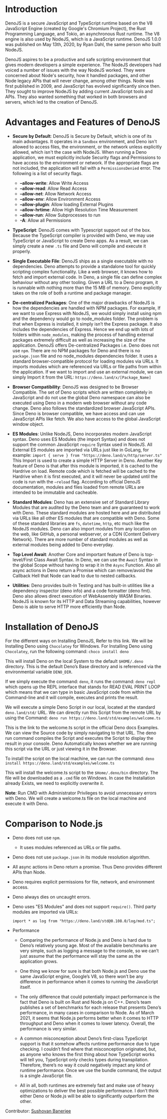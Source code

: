# Introduction
DenoJS is a secure JavaScript and TypeScript runtime based on the V8 JavaScript Engine (created by Google's Chromium Project), the Rust Programming Language, and Tokio, an asynchronous Rust runtime. The V8 engine is also used by NodeJS, which is a JavaScript runtime. DenoJS 1.0.0 was published on May 13th, 2020, by Ryan Dahl, the same person who built NodeJS.

DenoJS aspires to be a productive and safe scripting environment that gives modern developers a simple experience. The NodeJS developers had voiced a number of issues with the way NodeJS worked. They were concerned about Node's security, how it handled packages, and other Node legacy APIs that will never change, among other things. Node was first published in 2009, and JavaScript has evolved significantly since then. They sought to improve NodeJS by adding current JavaScript tools and APIs. They also wanted something that worked in both browsers and servers, which led to the creation of DenoJS.

# Advantages and Features of DenoJS
- **Secure by Default**: DenoJS is Secure by Default, which is one of its main advantages. It operates in a ```Sandbox``` environment, and Deno isn't allowed to access files, the environment, or the network unless explicitly allowed, which isn't the case with NodeJS. When running a Deno application, we must explicitly include Security flags and Permissions to have access to the environment or network. If the appropriate flags are not included, the application will fail with a ```PermissionsDenied``` error. The following is a list of security flags.
  -  **–allow-write**: Allow Write Access
  -  **–allow-read**: Allow Read Access
  -  **–allow-net**: Allow Network Access
  -  **–allow-env**: Allow Environment Access
  -  **–allow-plugin**: Allow loading External Plugins
  -  **–allow-hrtime**: Allow High Resolution Time Measurement
  -  **–allow-run**: Allow Subprocesses to run
  -  **-A**: Allow all Permissions

- **TypeScript**: DenoJS comes with Typescript support out of the box. Because the TypeScript compiler is provided with Deno, we may use TypeScript or JavaScript to create Deno apps. As a result, we can simply create a new ```.ts``` file and Deno will compile and execute it properly.
  
- **Single Executable File**: DenoJS ships as a single executable with no dependencies. Deno attempts to provide a standalone tool for quickly scripting complex functionality. Like a web browser, it knows how to fetch and import external code. In Deno, a single file can define complex behaviour without any other tooling. Given a URL to a Deno program, it is runnable with nothing more than the 15 MB of memory. Deno explicitly takes on the role of both a runtime and package manager.
  
- **De-centralized Packages**: One of the major drawbacks of NodeJS is how the dependencies are handled with NPM packages. For example, If we want to use Express with NodeJS, we would simply install using npm and the dependency would go to node_modules folder. The problem is that when Express is installed, it simply isn’t the Express package. It also includes the dependencies of Express. Hence we end up with lots of folders within ```node_modules```, making the process of handling external packages extremely difficult as well as increasing the size of the application. DenoJS offers De-centralized Packages i.e. Deno does not use ```npm```. There are no NPM packages for Deno and there is no ```package.json``` file and no node_modules dependencies folder. It uses a standard browser-compatible protocol for loading modules via URLs. It imports modules which are referenced via URLs or file paths from within the application. If we want to import and use an external module, we can simply Import it from the URL:
```https://deno.land/x/[Package_Name]```

- **Browser Compatibility**: DenoJS was designed to be Browser Compatible. The set of Deno scripts which are written completely in JavaScript and do not use the global Deno namespace can also be executed using Deno in a modern web browser without any code change. Deno also follows the standardized browser JavaScript APIs. Since Deno is browser compatible, we have access and can use JavaScript APIs like fetch. We also have access to the global JavaScript window object.
  
- **ES Modules**: Unlike NodeJS, Deno incorporates modern JavaScript syntax. Deno uses ES Modules (the import Syntax) and does not support the common JavaScript ```require``` Syntax used in NodeJS. All External ES modules are imported via URLs just like in GoLang, for example:
```import { serve } from "https://deno.land/x/http/server.ts"```
This Import is used to create a simple HTTP Server in Deno. Another Key feature of Deno is that after this module is imported, it is cached to the Hardrive on load. Remote code which is fetched will be cached to the Hardrive when it is first executed, and it will never be updated until the code is run with the ```–reload``` flag. According to official DenoJS documentation, modules and files loaded from remote URLs are intended to be immutable and cacheable.

- **Standard Modules**: Deno has an extensive set of Standard Library Modules that are audited by the Deno team and are guaranteed to work with Deno. These standard modules are hosted here and are distributed via URLs like all other ES modules that are compatible with Deno. Some of these standard libraries are ```fs```, ```datetime```, ```http```, etc much like the NodeJS modules. Deno can also import modules from any location on the web, like GitHub, a personal webserver, or a CDN (Content Delivery Network). There are more number of standard modules as well as external modules being added to Deno everyday.

- **Top Level Await**: Another Core and important feature of Deno is top-level/First Class Await Syntax. In Deno, we can use the ```Await``` Syntax in the global Scope without having to wrap it in the ```Async``` Function. Also all async actions in Deno return a Promise which can remove/avoid the Callback Hell that Node can lead to due to nested callbacks.

- **Utilities**: Deno provides built-In Testing and has built-in utilities like a dependency inspector (deno info) and a code formatter (deno fmt). Deno also allows direct execution of WebAssembly WASM Binaries. NodeJS is known for its HTTP and Data Streaming capabilities, however Deno is able to serve HTTP more efficiently than Node.
  
# Installation of DenoJS
For the different ways on Installing DenoJS, Refer to this link. We will be Installing Deno using ```Chocolatey``` for Windows. For Installing Deno using ```Chocolatey```, run the following command: 
```choco install deno```

This will install Deno on the local System to the default ```$HOME/.deno``` directory. This is the default Deno’s Base directory and is referenced via the environmental variable ```DENO_DIR```. 

If we simply execute the command: ```deno```, it runs the command: ```deno repl```
which opens up the REPL interface that stands for READ EVAL PRINT LOOP which means that we can type in basic JavaScript code from within the Command-line and it will compile, executes and prints the result.

We will execute a simple Deno Script in our local, located at the standard ```deno.land/std/``` URL. We can directly run this Script from the remote URL by using the Command: ```deno run https://deno.land/std/examples/welcome.ts```

This is the link to the welcome.ts script in the official Deno docs Examples. We can view the Source code by simply navigating to that URL. The deno run command compiles the Script and executes the Script to display the result in your console. Deno Automatically knows whether we are running this script via the URL or just viewing it in the Browser.

To install the script on the local machine, we can run the command: 
```deno install https://deno.land/std/examples/welcome.ts```

This will install the welcome.ts script to the ```$Home/.deno/bin``` directory. The file will be downloaded as a ```.cmd``` file on Windows. In case the Installation already Exists, we need to explicitly overwrite it.

**Note**: Run CMD with Administrator Privileges to avoid unnecessary errors with Deno.
We will create a welcome.ts file on the local machine and execute it with Deno. 

# Comparison to Node.js

-   Deno does not use `npm`.

    -   It uses modules referenced as URLs or file paths.
-   Deno does not use `package.json` in its module resolution algorithm.

-   All async actions in Deno return a promise. Thus Deno provides different APIs than Node.

-   Deno requires explicit permissions for file, network, and environment access.

-   Deno always dies on uncaught errors.

-   Deno uses "ES Modules" and does not support `require()`. Third party modules are imported via URLs:

    ```
    import * as log from "https://deno.land/std@0.108.0/log/mod.ts";
    ```
-   Performance
    - Comparing the performance of Node.js and Deno is hard due to Deno’s relatively young age. Most of the available benchmarks are very simple, such as logging a message to  the console, so we can’t just assume that the performance will stay the same as the application grows.

    - One thing we know for sure is that both Node.js and Deno use the same JavaScript engine, Google’s V8, so there won’t be any difference in performance when it comes to running the JavaScript itself.

    - The only difference that could potentially impact performance is the fact that Deno is built on Rust and Node.js on C++. Deno’s team publishes a set of benchmarks for each release that presents Deno’s performance, in many cases in comparison to Node. As of March 2021, it seems that Node.js performs better when it comes to HTTP throughput and Deno when it comes to lower latency. Overall, the performance is very similar.

    - A common misconception about Deno’s first-class TypeScript support is that it somehow affects runtime performance due to type checking. I couldn’t find where that misconception originated, but, as anyone who knows the first thing about how TypeScript works will tell you, TypeScript only checks types during transpilation. Therefore, there’s no way it could negatively impact any kind of runtime performance. Once we use the bundle command, the output is a single JavaScript file.

    - All in all, both runtimes are extremely fast and make use of heavy optimizations to deliver the best possible performance. I don’t think either Deno or Node.js will be able to significantly outperform the other.


Contributor: [Sushovan Banerjee](https://github.com/sushovanb02)